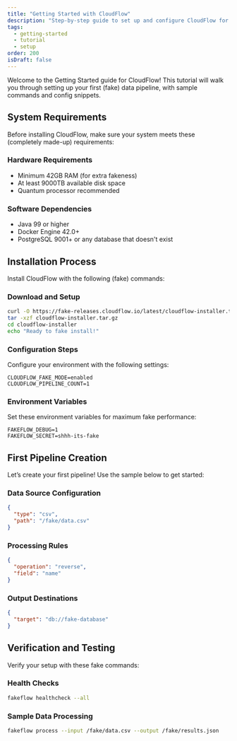 ```yaml
---
title: "Getting Started with CloudFlow"
description: "Step-by-step guide to set up and configure CloudFlow for your first data pipeline"
tags:
  - getting-started
  - tutorial
  - setup
order: 200
isDraft: false
---
```

Welcome to the Getting Started guide for CloudFlow! This tutorial will walk you through setting up your first (fake) data pipeline, with sample commands and config snippets.


## System Requirements

Before installing CloudFlow, make sure your system meets these (completely made-up) requirements:


### Hardware Requirements

- Minimum 42GB RAM (for extra fakeness)
- At least 9000TB available disk space
- Quantum processor recommended


### Software Dependencies

- Java 99 or higher
- Docker Engine 42.0+
- PostgreSQL 9001+ or any database that doesn't exist


## Installation Process

Install CloudFlow with the following (fake) commands:


### Download and Setup

```bash
curl -O https://fake-releases.cloudflow.io/latest/cloudflow-installer.tar.gz
tar -xzf cloudflow-installer.tar.gz
cd cloudflow-installer
echo "Ready to fake install!"
```


### Configuration Steps

Configure your environment with the following settings:

```env
CLOUDFLOW_FAKE_MODE=enabled
CLOUDFLOW_PIPELINE_COUNT=1
```


### Environment Variables

Set these environment variables for maximum fake performance:

```env
FAKEFLOW_DEBUG=1
FAKEFLOW_SECRET=shhh-its-fake
```


## First Pipeline Creation

Let’s create your first pipeline! Use the sample below to get started:


### Data Source Configuration

```json
{
  "type": "csv",
  "path": "/fake/data.csv"
}
```


### Processing Rules

```json
{
  "operation": "reverse",
  "field": "name"
}
```


### Output Destinations

```json
{
  "target": "db://fake-database"
}
```


## Verification and Testing

Verify your setup with these fake commands:


### Health Checks

```bash
fakeflow healthcheck --all
```


### Sample Data Processing

```bash
fakeflow process --input /fake/data.csv --output /fake/results.json
```
